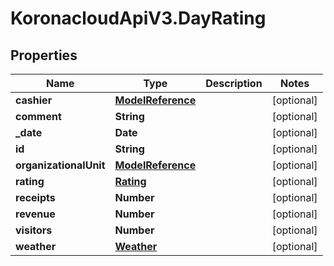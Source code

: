 # KoronacloudApiV3.DayRating

## Properties
Name | Type | Description | Notes
------------ | ------------- | ------------- | -------------
**cashier** | [**ModelReference**](ModelReference.md) |  | [optional] 
**comment** | **String** |  | [optional] 
**_date** | **Date** |  | [optional] 
**id** | **String** |  | [optional] 
**organizationalUnit** | [**ModelReference**](ModelReference.md) |  | [optional] 
**rating** | [**Rating**](Rating.md) |  | [optional] 
**receipts** | **Number** |  | [optional] 
**revenue** | **Number** |  | [optional] 
**visitors** | **Number** |  | [optional] 
**weather** | [**Weather**](Weather.md) |  | [optional] 


